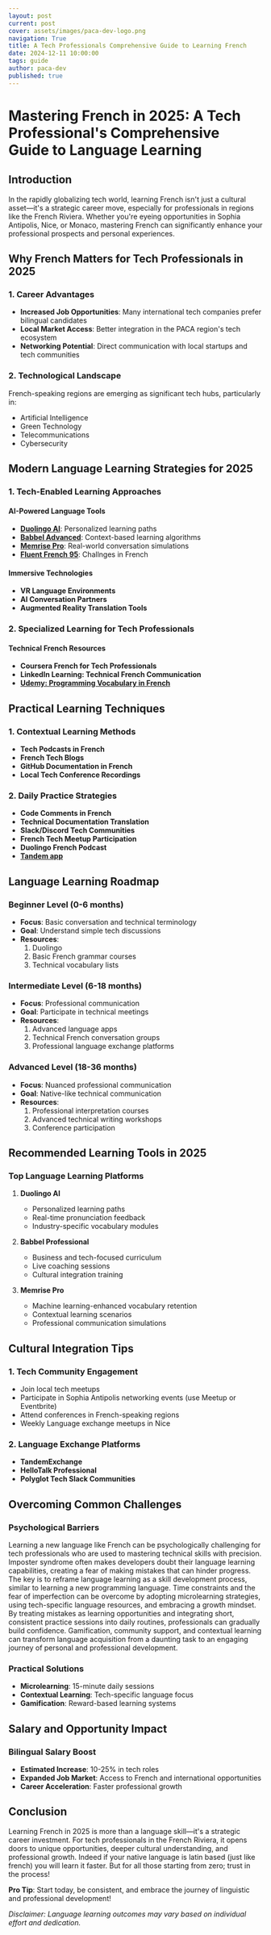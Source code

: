 ```yaml
---
layout: post
current: post
cover: assets/images/paca-dev-logo.png
navigation: True
title: A Tech Professionals Comprehensive Guide to Learning French
date: 2024-12-11 10:00:00
tags: guide
author: paca-dev
published: true
---
```


# Mastering French in 2025: A Tech Professional's Comprehensive Guide to Language Learning

## Introduction

In the rapidly globalizing tech world, learning French isn't just a cultural asset—it's a strategic career move, especially for professionals in regions like the French Riviera. Whether you're eyeing opportunities in Sophia Antipolis, Nice, or Monaco, mastering French can significantly enhance your professional prospects and personal experiences.

## Why French Matters for Tech Professionals in 2025

### 1. Career Advantages
- **Increased Job Opportunities**: Many international tech companies prefer bilingual candidates
- **Local Market Access**: Better integration in the PACA region's tech ecosystem
- **Networking Potential**: Direct communication with local startups and tech communities

### 2. Technological Landscape
French-speaking regions are emerging as significant tech hubs, particularly in:
- Artificial Intelligence
- Green Technology
- Telecommunications
- Cybersecurity

## Modern Language Learning Strategies for 2025

### 1. Tech-Enabled Learning Approaches

#### AI-Powered Language Tools
- [**Duolingo AI**](https://www.duolingo.com/): Personalized learning paths
- [**Babbel Advanced**](https://www.babbel.com): Context-based learning algorithms
- [**Memrise Pro**](https://www.memrise.com/): Real-world conversation simulations
- [**Fluent French 95**](https://lang.rivieraapps.com): Challnges in French

#### Immersive Technologies
- **VR Language Environments**
- **AI Conversation Partners**
- **Augmented Reality Translation Tools**

### 2. Specialized Learning for Tech Professionals

#### Technical French Resources
- **Coursera French for Tech Professionals**
- **LinkedIn Learning: Technical French Communication**
- [**Udemy: Programming Vocabulary in French**](https://www.udemy.com/)

## Practical Learning Techniques

### 1. Contextual Learning Methods
- **Tech Podcasts in French**
- **French Tech Blogs**
- **GitHub Documentation in French**
- **Local Tech Conference Recordings**

### 2. Daily Practice Strategies
- **Code Comments in French**
- **Technical Documentation Translation**
- **Slack/Discord Tech Communities**
- **French Tech Meetup Participation**
- **Duolingo French Podcast**
- [**Tandem app**](https://tandem.net/)

## Language Learning Roadmap

### Beginner Level (0-6 months)
- **Focus**: Basic conversation and technical terminology
- **Goal**: Understand simple tech discussions
- **Resources**:
  1. Duolingo
  2. Basic French grammar courses
  3. Technical vocabulary lists

### Intermediate Level (6-18 months)
- **Focus**: Professional communication
- **Goal**: Participate in technical meetings
- **Resources**:
  1. Advanced language apps
  2. Technical French conversation groups
  3. Professional language exchange platforms

### Advanced Level (18-36 months)
- **Focus**: Nuanced professional communication
- **Goal**: Native-like technical communication
- **Resources**:
  1. Professional interpretation courses
  2. Advanced technical writing workshops
  3. Conference participation

## Recommended Learning Tools in 2025

### Top Language Learning Platforms
1. **Duolingo AI**
   - Personalized learning paths
   - Real-time pronunciation feedback
   - Industry-specific vocabulary modules

2. **Babbel Professional**
   - Business and tech-focused curriculum
   - Live coaching sessions
   - Cultural integration training

3. **Memrise Pro**
   - Machine learning-enhanced vocabulary retention
   - Contextual learning scenarios
   - Professional communication simulations

## Cultural Integration Tips

### 1. Tech Community Engagement
- Join local tech meetups
- Participate in Sophia Antipolis networking events (use Meetup or Eventbrite)
- Attend conferences in French-speaking regions
- Weekly Language exchange meetups in Nice

### 2. Language Exchange Platforms
- **TandemExchange**
- **HelloTalk Professional**
- **Polyglot Tech Slack Communities**

## Overcoming Common Challenges

### Psychological Barriers
Learning a new language like French can be psychologically challenging for tech professionals who are used to mastering technical skills with precision. Imposter syndrome often makes developers doubt their language learning capabilities, creating a fear of making mistakes that can hinder progress. The key is to reframe language learning as a skill development process, similar to learning a new programming language. Time constraints and the fear of imperfection can be overcome by adopting microlearning strategies, using tech-specific language resources, and embracing a growth mindset. By treating mistakes as learning opportunities and integrating short, consistent practice sessions into daily routines, professionals can gradually build confidence. Gamification, community support, and contextual learning can transform language acquisition from a daunting task to an engaging journey of personal and professional development.

### Practical Solutions
- **Microlearning**: 15-minute daily sessions
- **Contextual Learning**: Tech-specific language focus
- **Gamification**: Reward-based learning systems

## Salary and Opportunity Impact

### Bilingual Salary Boost
- **Estimated Increase**: 10-25% in tech roles
- **Expanded Job Market**: Access to French and international opportunities
- **Career Acceleration**: Faster professional growth

## Conclusion

Learning French in 2025 is more than a language skill—it's a strategic career investment. For tech professionals in the French Riviera, it opens doors to unique opportunities, deeper cultural understanding, and professional growth. Indeed if your native language is latin based (just like french) you will learn it faster. But for all those starting from zero; trust in the process!

**Pro Tip**: Start today, be consistent, and embrace the journey of linguistic and professional development!

*Disclaimer: Language learning outcomes may vary based on individual effort and dedication.*